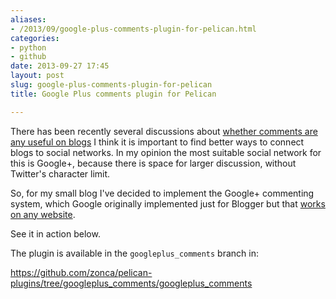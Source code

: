 ```yaml
---
aliases:
- /2013/09/google-plus-comments-plugin-for-pelican.html
categories:
- python
- github
date: 2013-09-27 17:45
layout: post
slug: google-plus-comments-plugin-for-pelican
title: Google Plus comments plugin for Pelican

---
```


There has been recently several discussions about 
[whether comments are any useful on blogs](http://www.popsci.com/science/article/2013-09/why-were-shutting-our-comments)
I think it is important to find better ways to connect blogs to social networks.
In my opinion the most suitable social network for this is Google+, because there is space for larger discussion, without Twitter's character limit.

So, for my small blog I've decided to implement the Google+ commenting system, which Google originally implemented just for Blogger but that [works on any website](http://browsingthenet.blogspot.com/2013/04/google-plus-comments-on-any-website.html).

See it in action below.

The plugin is available in the `googleplus_comments` branch in:

<https://github.com/zonca/pelican-plugins/tree/googleplus_comments/googleplus_comments>
